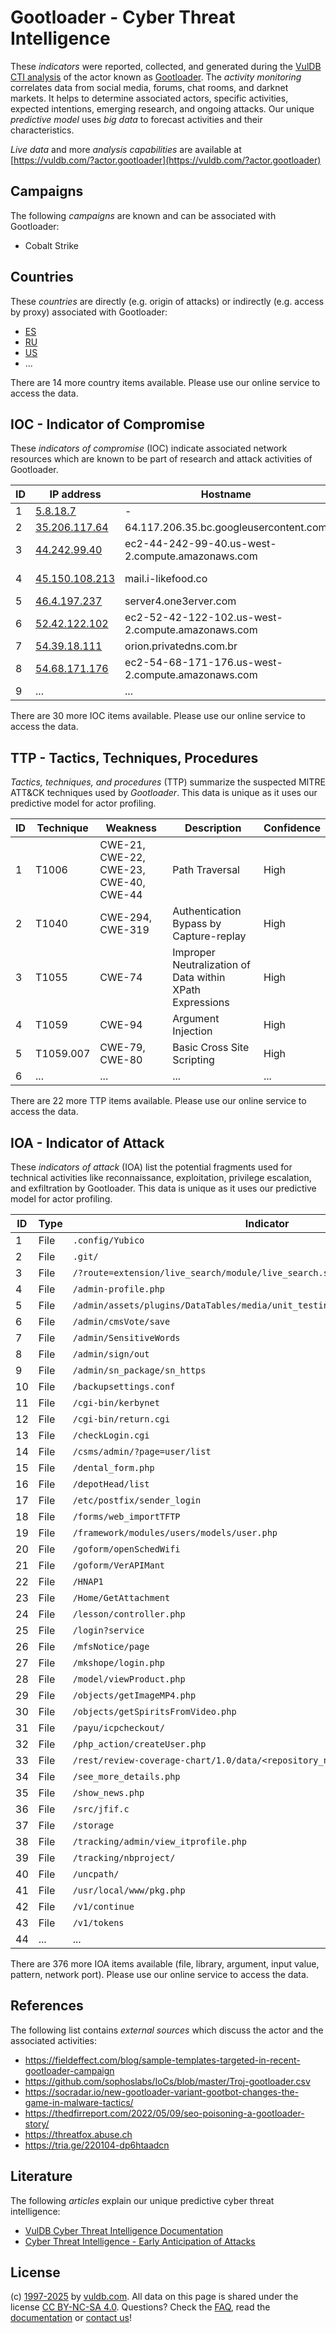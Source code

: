 # Gootloader - Cyber Threat Intelligence

These _indicators_ were reported, collected, and generated during the [VulDB CTI analysis](https://vuldb.com/?kb.cti) of the actor known as [Gootloader](https://vuldb.com/?actor.gootloader). The _activity monitoring_ correlates data from social media, forums, chat rooms, and darknet markets. It helps to determine associated actors, specific activities, expected intentions, emerging research, and ongoing attacks. Our unique _predictive model_ uses _big data_ to forecast activities and their characteristics.

_Live data_ and more _analysis capabilities_ are available at [https://vuldb.com/?actor.gootloader](https://vuldb.com/?actor.gootloader)

## Campaigns

The following _campaigns_ are known and can be associated with Gootloader:

* Cobalt Strike

## Countries

These _countries_ are directly (e.g. origin of attacks) or indirectly (e.g. access by proxy) associated with Gootloader:

* [ES](https://vuldb.com/?country.es)
* [RU](https://vuldb.com/?country.ru)
* [US](https://vuldb.com/?country.us)
* ...

There are 14 more country items available. Please use our online service to access the data.

## IOC - Indicator of Compromise

These _indicators of compromise_ (IOC) indicate associated network resources which are known to be part of research and attack activities of Gootloader.

ID | IP address | Hostname | Campaign | Confidence
-- | ---------- | -------- | -------- | ----------
1 | [5.8.18.7](https://vuldb.com/?ip.5.8.18.7) | - | - | High
2 | [35.206.117.64](https://vuldb.com/?ip.35.206.117.64) | 64.117.206.35.bc.googleusercontent.com | - | Medium
3 | [44.242.99.40](https://vuldb.com/?ip.44.242.99.40) | ec2-44-242-99-40.us-west-2.compute.amazonaws.com | - | Medium
4 | [45.150.108.213](https://vuldb.com/?ip.45.150.108.213) | mail.i-likefood.co | Cobalt Strike | High
5 | [46.4.197.237](https://vuldb.com/?ip.46.4.197.237) | server4.one3erver.com | - | High
6 | [52.42.122.102](https://vuldb.com/?ip.52.42.122.102) | ec2-52-42-122-102.us-west-2.compute.amazonaws.com | - | Medium
7 | [54.39.18.111](https://vuldb.com/?ip.54.39.18.111) | orion.privatedns.com.br | - | High
8 | [54.68.171.176](https://vuldb.com/?ip.54.68.171.176) | ec2-54-68-171-176.us-west-2.compute.amazonaws.com | - | Medium
9 | ... | ... | ... | ...

There are 30 more IOC items available. Please use our online service to access the data.

## TTP - Tactics, Techniques, Procedures

_Tactics, techniques, and procedures_ (TTP) summarize the suspected MITRE ATT&CK techniques used by _Gootloader_. This data is unique as it uses our predictive model for actor profiling.

ID | Technique | Weakness | Description | Confidence
-- | --------- | -------- | ----------- | ----------
1 | T1006 | CWE-21, CWE-22, CWE-23, CWE-40, CWE-44 | Path Traversal | High
2 | T1040 | CWE-294, CWE-319 | Authentication Bypass by Capture-replay | High
3 | T1055 | CWE-74 | Improper Neutralization of Data within XPath Expressions | High
4 | T1059 | CWE-94 | Argument Injection | High
5 | T1059.007 | CWE-79, CWE-80 | Basic Cross Site Scripting | High
6 | ... | ... | ... | ...

There are 22 more TTP items available. Please use our online service to access the data.

## IOA - Indicator of Attack

These _indicators of attack_ (IOA) list the potential fragments used for technical activities like reconnaissance, exploitation, privilege escalation, and exfiltration by Gootloader. This data is unique as it uses our predictive model for actor profiling.

ID | Type | Indicator | Confidence
-- | ---- | --------- | ----------
1 | File | `.config/Yubico` | High
2 | File | `.git/` | Low
3 | File | `/?route=extension/live_search/module/live_search.searchresults` | High
4 | File | `/admin-profile.php` | High
5 | File | `/admin/assets/plugins/DataTables/media/unit_testing/templates/two_tables.php` | High
6 | File | `/admin/cmsVote/save` | High
7 | File | `/admin/SensitiveWords` | High
8 | File | `/admin/sign/out` | High
9 | File | `/admin/sn_package/sn_https` | High
10 | File | `/backupsettings.conf` | High
11 | File | `/cgi-bin/kerbynet` | High
12 | File | `/cgi-bin/return.cgi` | High
13 | File | `/checkLogin.cgi` | High
14 | File | `/csms/admin/?page=user/list` | High
15 | File | `/dental_form.php` | High
16 | File | `/depotHead/list` | High
17 | File | `/etc/postfix/sender_login` | High
18 | File | `/forms/web_importTFTP` | High
19 | File | `/framework/modules/users/models/user.php` | High
20 | File | `/goform/openSchedWifi` | High
21 | File | `/goform/VerAPIMant` | High
22 | File | `/HNAP1` | Low
23 | File | `/Home/GetAttachment` | High
24 | File | `/lesson/controller.php` | High
25 | File | `/login?service` | High
26 | File | `/mfsNotice/page` | High
27 | File | `/mkshope/login.php` | High
28 | File | `/model/viewProduct.php` | High
29 | File | `/objects/getImageMP4.php` | High
30 | File | `/objects/getSpiritsFromVideo.php` | High
31 | File | `/payu/icpcheckout/` | High
32 | File | `/php_action/createUser.php` | High
33 | File | `/rest/review-coverage-chart/1.0/data/<repository_name>/.json` | High
34 | File | `/see_more_details.php` | High
35 | File | `/show_news.php` | High
36 | File | `/src/jfif.c` | Medium
37 | File | `/storage` | Medium
38 | File | `/tracking/admin/view_itprofile.php` | High
39 | File | `/tracking/nbproject/` | High
40 | File | `/uncpath/` | Medium
41 | File | `/usr/local/www/pkg.php` | High
42 | File | `/v1/continue` | Medium
43 | File | `/v1/tokens` | Medium
44 | ... | ... | ...

There are 376 more IOA items available (file, library, argument, input value, pattern, network port). Please use our online service to access the data.

## References

The following list contains _external sources_ which discuss the actor and the associated activities:

* https://fieldeffect.com/blog/sample-templates-targeted-in-recent-gootloader-campaign
* https://github.com/sophoslabs/IoCs/blob/master/Troj-gootloader.csv
* https://socradar.io/new-gootloader-variant-gootbot-changes-the-game-in-malware-tactics/
* https://thedfirreport.com/2022/05/09/seo-poisoning-a-gootloader-story/
* https://threatfox.abuse.ch
* https://tria.ge/220104-dp6htaadcn

## Literature

The following _articles_ explain our unique predictive cyber threat intelligence:

* [VulDB Cyber Threat Intelligence Documentation](https://vuldb.com/?kb.cti)
* [Cyber Threat Intelligence - Early Anticipation of Attacks](https://www.scip.ch/en/?labs.20201022)

## License

(c) [1997-2025](https://vuldb.com/?kb.changelog) by [vuldb.com](https://vuldb.com/?kb.about). All data on this page is shared under the license [CC BY-NC-SA 4.0](https://creativecommons.org/licenses/by-nc-sa/4.0/). Questions? Check the [FAQ](https://vuldb.com/?kb.faq), read the [documentation](https://vuldb.com/?kb) or [contact us](https://vuldb.com/?contact)!
